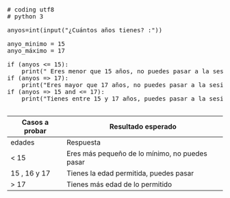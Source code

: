 <pre>

# coding utf8
# python 3

anyos=int(input("¿Cuántos años tienes? :"))

anyo_minimo = 15
anyo_máximo = 17

if (anyos <= 15):
    print(" Eres menor que 15 años, no puedes pasar a la sesión de tarde")
if (anyos => 17):
    print("Eres mayor que 17 años, no puedes pasar a la sesión de tarde")
if (anyos => 15 and <= 17):
    print("Tienes entre 15 y 17 años, puedes pasar a la sesión de tarde")

</pre>


| Casos a probar | Resultado esperado |
| -------------- | ------------------ |
| edades | Respuesta |
| < 15| Eres más pequeño de lo mínimo, no puedes pasar |
| 15 , 16 y 17  | Tienes la edad permitida, puedes pasar |
| > 17  | Tienes más edad de lo permitido |
